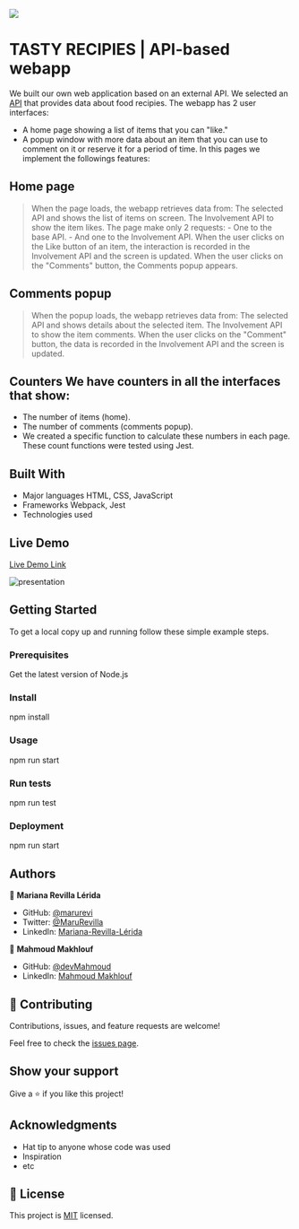 ![](https://img.shields.io/badge/Microverse-blueviolet)

# TASTY RECIPIES | API-based webapp
We built our own web application based on an external API. We selected an [API](https://rapidapi.com/apidojo/api/tasty/) that provides data about food recipies. The webapp has 2 user interfaces:

- A home page showing a list of items that you can "like."
- A popup window with more data about an item that you can use to comment on it or reserve it for a period of time.
In this pages we implement the followings features:
## Home page
 > When the page loads, the webapp retrieves data from:
  The selected API and shows the list of items on screen.
  The Involvement API to show the item likes.
  The page make only 2 requests:
    - One to the base API.
    - And one to the Involvement API.
  > When the user clicks on the Like button of an item, the interaction is recorded in the Involvement 
  >  API and the screen is updated.
  > When the user clicks on the "Comments" button, the Comments popup appears.

## Comments popup
> When the popup loads, the webapp retrieves data from:
> The selected API and shows details about the selected item.
> The Involvement API to show the item comments.
> When the user clicks on the "Comment" button, the data is recorded in the Involvement API and the screen is updated.

## Counters We have counters in all the interfaces that show:

- The number of items (home).
- The number of comments (comments popup).
- We created a specific function to calculate these numbers in each page. These count functions were tested using Jest.

## Built With

- Major languages
    HTML, CSS, JavaScript
- Frameworks
    Webpack, Jest
- Technologies used

## Live Demo

[Live Demo Link](https://marurevi.github.io/Tasty-Recipes-API/dist/index.html)


![presentation](https://user-images.githubusercontent.com/92180054/169616865-51ae370d-e276-4e74-a592-6679250cf875.png)


## Getting Started

To get a local copy up and running follow these simple example steps.

### Prerequisites
 Get the latest version of Node.js
### Install
 npm install
### Usage
 npm run start
### Run tests
 npm run test

### Deployment
 npm run start

## Authors

👤 **Mariana Revilla Lérida**

- GitHub: [@marurevi](https://github.com/marurevi)
- Twitter: [@MaruRevilla](https://twitter.com/MaruRevilla)
- LinkedIn: [Mariana-Revilla-Lérida](https://linkedin.com/in/mariana-revilla-l%C3%A9rida-a12aba143)

👤 **Mahmoud Makhlouf**

- GitHub: [@devMahmoud](https://github.com/devMahmoud)
- LinkedIn: [Mahmoud Makhlouf](https://www.linkedin.com/in/mahmoud-makhlouf-844271211/)

## 🤝 Contributing

Contributions, issues, and feature requests are welcome!

Feel free to check the [issues page](../../issues/).

## Show your support

Give a ⭐️ if you like this project!

## Acknowledgments

- Hat tip to anyone whose code was used
- Inspiration
- etc

## 📝 License

This project is [MIT](./MIT.md) licensed.
